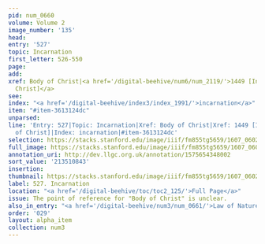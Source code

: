 ```yaml
---
pid: num_0660
volume: Volume 2
image_number: '135'
head:
entry: '527'
topic: Incarnation
first_letter: 526-550
page:
add:
xref: Body of Christ|<a href='/digital-beehive/num6/num_2119/'>1449 [Incarnation of
  Christ]</a>
see:
index: "<a href='/digital-beehive/index3/index_1991/'>incarnation</a>"
item: "#item-3613124dc"
unparsed:
line: 'Entry: 527|Topic: Incarnation|Xref: Body of Christ|Xref: 1449 [Incarnation
  of Christ]|Index: incarnation|#item-3613124dc'
selection: https://stacks.stanford.edu/image/iiif/fm855tg5659/1607_0602/335,843,2931,533/full/0/default.jpg
full_image: https://stacks.stanford.edu/image/iiif/fm855tg5659/1607_0602/full/full/0/default.jpg
annotation_uri: http://dev.llgc.org.uk/annotation/1575654348002
sort_value: '213510843'
insertion:
thumbnail: https://stacks.stanford.edu/image/iiif/fm855tg5659/1607_0602/335,843,600,180/250,/0/default.jpg
label: 527. Incarnation
location: "<a href='/digital-beehive/toc/toc2_125/'>Full Page</a>"
issue: The point of reference for "Body of Christ" is unclear.
also_in_entry: "<a href='/digital-beehive/num3/num_0661/'>Law of Nature</a>"
order: '029'
layout: alpha_item
collection: num3
---
```

